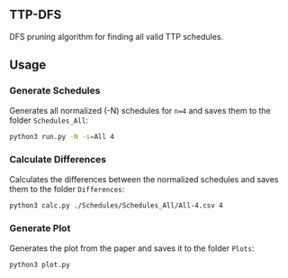 ## TTP-DFS

DFS pruning algorithm for finding all valid TTP schedules.

## Usage

### Generate Schedules

Generates all normalized (-N) schedules for `n=4` and saves them to the folder `Schedules_All`:

```sh
python3 run.py -N -s=All 4
```

### Calculate Differences

Calculates the differences between the normalized schedules and saves them to the folder `Differences`:

```sh
python3 calc.py ./Schedules/Schedules_All/All-4.csv 4
```

### Generate Plot

Generates the plot from the paper and saves it to the folder `Plots`:

```sh
python3 plot.py
```